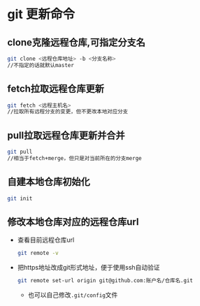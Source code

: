 # git 更新命令

## clone克隆远程仓库,可指定分支名

```bash
git clone <远程仓库地址> -b <分支名称>
//不指定的话就默认master
```

## fetch拉取远程仓库更新

```bash
git fetch <远程主机名>
//拉取所有远程分支的变更，但不更改本地对应分支
```

## pull拉取远程仓库更新并合并

```bash
git pull
//相当于fetch+merge，但只是对当前所在的分支merge
```

## 自建本地仓库初始化

```bash
git init
```

## 修改本地仓库对应的远程仓库url

- 查看目前远程仓库url
    ```bash
    git remote -v
    ```

- 把https地址改成git形式地址，便于使用ssh自动验证
    ```bash
    git remote set-url origin git@github.com:账户名/仓库名.git
    ```
    - 也可以自己修改`.git/config`文件

